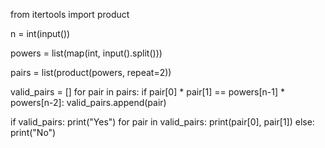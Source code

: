 from itertools import product

n = int(input())

powers = list(map(int, input().split()))

pairs = list(product(powers, repeat=2))

valid_pairs = []
for pair in pairs:
    if pair[0] * pair[1] == powers[n-1] * powers[n-2]:
        valid_pairs.append(pair)


if valid_pairs:
    print("Yes")
    for pair in valid_pairs:
        print(pair[0], pair[1])
else:
    print("No")
